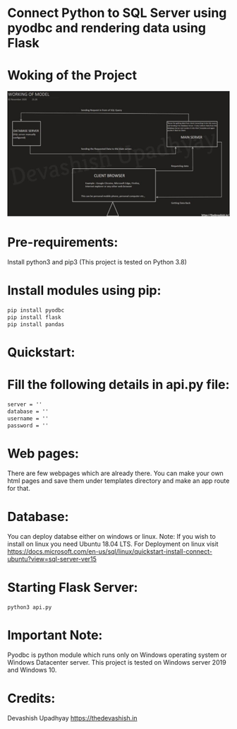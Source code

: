 # Connect Python to SQL Server using pyodbc and rendering data using Flask
# Woking of the Project
![alt text](https://github.com/devashishupadhyay/Sql-Server-Flask/blob/main/working.jpg?raw=true)
# Pre-requirements:
Install python3 and pip3
(This project is tested on Python 3.8)

# Install modules using pip:
	pip install pyodbc
	pip install flask
	pip install pandas

# Quickstart:
# Fill the following details in api.py file: 
	server = '' 
	database = '' 
	username = '' 
	password = ''
	
# Web pages:
There are few webpages which are already there. You can make your own html pages and save them under templates directory and make an app route for that.

# Database:
You can deploy databse either on windows or linux.
Note: If you wish to install on linux you need Ubuntu 18.04 LTS.
For Deployment on linux visit https://docs.microsoft.com/en-us/sql/linux/quickstart-install-connect-ubuntu?view=sql-server-ver15

# Starting Flask Server:
	python3 api.py
	
# Important Note:
Pyodbc is python module which runs only on Windows operating system or Windows Datacenter server.
This project is tested on Windows server 2019 and Windows 10.

# Credits:
Devashish Upadhyay
https://thedevashish.in
